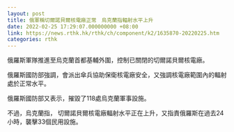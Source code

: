 ```yaml
---
layout: post
title: 俄軍稱切爾諾貝爾核電廠正常　烏克蘭指輻射水平上升
date: 2022-02-25 17:29:07.000000000 +08:00
link: https://news.rthk.hk/rthk/ch/component/k2/1635870-20220225.htm
categories: rthk
---
```


俄羅斯軍隊推進至烏克蘭首都基輔外圍，控制已關閉的切爾諾貝爾核電廠。

俄羅斯國防部強調，會派出傘兵協助保衛核電廠安全，又強調核電廠範圍內的輻射處於正常水平。

俄羅斯國防部又表示，摧毀了118處烏克蘭軍事設施。

不過，烏克蘭指， 切爾諾貝爾核電廠輻射水平正在上升，又指責俄羅斯在過去24小時，襲擊33個民用設施。
